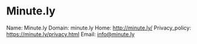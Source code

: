 
# Minute.ly

Name: Minute.ly
Domain: minute.ly
Home: http://minute.ly/
Privacy_policy: https://minute.ly/privacy.html
Email: info@minute.ly
